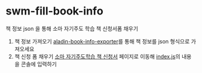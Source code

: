 # swm-fill-book-info
책 정보 json 을 통해 소마 자기주도 학습 책 신청서폼 채우기

1. 책 정보 가져오기
  [aladin-book-info-exporter](https://github.com/fienestar/aladin-book-info-exporter)를 통해 책 정보를 json 형식으로 가져오세요
2. 책 신청 폼 채우기
  [소마 자기주도학습 책 신청서](https://www.swmaestro.org/sw/mypage/eduFee/forInsert.do?menuNo=200053) 페이지로 이동해
  [index.js](./index.js)의 내용을 콘솔에 입력하기
